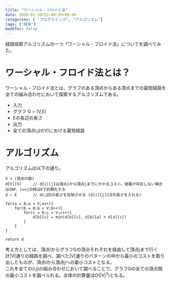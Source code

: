 ```yaml
---
title: "ワーシャル・フロイド法"
date: 2020-01-30T22:09:35+09:00
categories: [ "プログラミング", "アルゴリズム"]
tags: ["探索"]
bookToc: false
---
```


経路探索アルゴリズムの一つ「ワーシャル・フロイド法」についてを調べてみた。


# ワーシャル・フロイド法とは？

ワーシャル・フロイド法とは、グラフのある頂点からある頂点までの最短経路を全ての組み合わせにおいて探索するアルゴリズムである。  

- 入力
 - グラフ G = (V,E)
 - Eの各辺の長さ
- 出力
 - 全ての頂点i,j(∈V)における最短経路

# アルゴリズム

アルゴリズムは以下の通り。

```
V = (頂点の数)
d[V][V]     // d[i][j]は頂点iから頂点jまでにかかるコスト。経路が存在しない場合はINF、i==jの時は0で初期化する
d ← E       // dに辺Eの長さを反映させる (d[i][j]にEの長さを入れる)

for(a = 0;a = V;a++){
    for(b = 0;b < V;b++){
        for(c = 0;c < V;c++){
            d[b][c] = min(d[b][c], d[b][a] + d[a][c])
        }
    }
}

return d
```

考え方としては、頂点iからグラフGの頂点それぞれを経由して頂点jまで行く計|V|通りの経路を調べ、調べた|V|通りのパターンの中から最小のコストを取り出したものが、頂点iから頂点jへの最小コストとなる。  
これを全ての(i,j)の組み合わせにおいて調べることで、グラフGの全ての頂点間の最小コストを調べられる。全体の計算量はO(|V|<sup>3</sup>)となる。  


